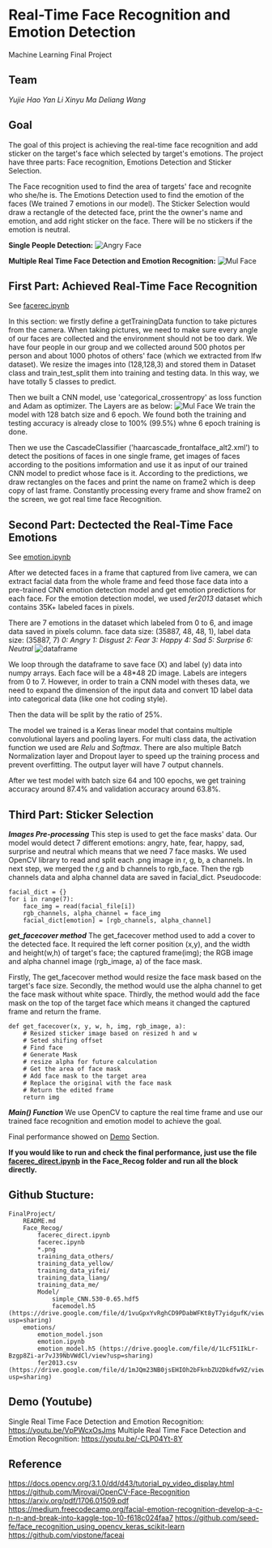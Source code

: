 # __Real-Time Face Recognition and Emotion Detection__
Machine Learning Final Project


## Team
_Yujie Hao_
_Yan Li_
_Xinyu Ma_
_Deliang Wang_


## Goal

The goal of this project is achieving the real-time face recognition and add sticker on the target's face which selected by target's emotions. The project have three parts: Face recognition, Emotions Detection and Sticker Selection.

The Face recognition used to find the area of targets' face and recognite who she/he is. The Emotions Detection used to find the emotion of the faces (We trained 7 emotions in our model). The Sticker Selection would draw a rectangle of the detected face, print the the owner's name and emotion, and add right sticker on the face. There will be no stickers if the emotion is neutral.


__Single People Detection:__
![Angry Face](https://i.imgur.com/xeZ2rVL.jpg)

__Multiple Real Time Face Detection and Emotion Recognition:__
![Mul Face](https://i.imgur.com/lpfV7bm.jpg)


## First Part: Achieved Real-Time Face Recognition
See [facerec.ipynb](https://github.com/JoyceHao/FinalProject/blob/master/Face_Recog/facerec.ipynb)

In this section: we firstly define a getTrainingData function to take pictures from the camera. When taking pictures, we need to make sure every angle of our faces are collected and the environment should not be too dark. We have four people in our group and we collected around 500 photos per person and about 1000 photos of others' face (which we extracted from lfw dataset). We resize the images into (128,128,3) and stored them in Dataset class and train_test_split them into training and testing data. In this way, we have totally 5 classes to predict.

Then we built a CNN model, use 'categorical_crossentropy' as loss function and Adam as optimizer. The Layers are as below:
![Mul Face](https://imgur.com/WyanwFo.jpg)
We train the model with 128 batch size and 6 epoch. We found both the training and testing accuracy is already close to 100% (99.5%) whne 6 epoch training is done.

Then we use the CascadeClassifier ('haarcascade_frontalface_alt2.xml') to detect the positions of faces in one single frame, get images of faces according to the positions imformation and use it as input of our trained CNN model to predict whose face is it. According to the predictions, we draw rectangles on the faces and print the name on frame2 which is deep copy of last frame. Constantly processing every frame and show frame2 on the  screen, we got real time face Recognition.


## Second Part: Dectected the Real-Time Face Emotions
See [emotion.ipynb](https://github.com/JoyceHao/FinalProject/blob/master/emotions/emotion.ipynb)

After we detected faces in a frame that captured from live camera, we can extract facial data from the whole frame and feed those face data into a pre-trained CNN emotion detection model and get emotion predictions for each face. For the emotion detection model, we used _fer2013_ dataset which contains 35K+ labeled faces in pixels.

There are 7 emotions in the dataset which labeled from 0 to 6, and image data saved in pixels column.
face data size: (35887, 48, 48, 1), label data size: (35887, 7)
_0: Angry 1: Disgust 2: Fear 3: Happy 4: Sad 5: Surprise 6: Neutral_
![dataframe](https://i.imgur.com/VBwKfPv.jpg=400x108)  

We loop through the dataframe to save face (X) and label (y) data into numpy arrays. Each face will be a 48*48 2D image. Labels are integers from 0 to 7. However, in order to train a CNN model with theses data, we need to expand the dimension of the input data and convert 1D label data into categorical data (like one hot coding style). 

Then the data will be split by the ratio of 25%.

The model we trained is a Keras linear model that contains multiple convolutional layers and pooling layers. For multi class data, the activation function we used are _Relu_ and _Softmax_. There are also multiple Batch Normalization layer and Dropout layer to speed up the training process and prevent overfitting. The output layer will have 7 output channels.  

After we test model with batch size 64 and 100 epochs, we get training accuracy around 87.4%  and validation accuracy around 63.8%.


## Third Part: Sticker Selection

_**Images Pre-processing**_
This step is used to get the face masks' data. Our model would detect 7 different emotions: angry, hate, fear, happy, sad, surprise and neutral which means that we need 7 face masks. We used OpenCV library to read and split each .png image in r, g, b, a channels. In next step, we merged the r,g and b channels to rgb_face. Then the rgb channels data and alpha channel data are saved in facial_dict.
Pseudocode:

    facial_dict = {}
    for i in range(7):
        face_img = read(facial_file[i])
        rgb_channels, alpha_channel = face_img
        facial_dict[emotion] = [rgb_channels, alpha_channel]
    
_**get_facecover method**_
The get_facecover method used to add a cover to the detected face. It required the left corner position (x,y), and the width and height(w,h) of target's face; the captured frame(img); the RGB image and alpha channel image (rgb_image, a) of the face mask.

Firstly, The get_facecover method would resize the face mask based on the target's face size. Secondly, the method would use the alpha channel to get the face mask without white space. Thirdly, the method would add the face mask on the top of the target face which means it changed the captured frame and return the frame.

    def get_facecover(x, y, w, h, img, rgb_image, a):
        # Resized sticker image based on resized h and w
        # Seted shifing offset
        # Find face
        # Generate Mask
        # resize alpha for future calculation
        # Get the area of face mask
        # Add face mask to the target area
        # Replace the original with the face mask
        # Return the edited frame
        return img

_**Main() Function**_
We use OpenCV to capture the real time frame and use our trained face recognition and emotion model to achieve the goal.

Final performance showed on [Demo](##Demo) Section.

**If you would like to run and check the final performance, just use the file   [facerec_direct.ipynb](https://github.com/joycehao/tmp.py) in the Face_Recog folder and run all the block directly.**


## Github Stucture:
    FinalProject/
        README.md
        Face_Recog/
            facerec_direct.ipynb
            facerec.ipynb
            *.png
            training_data_others/
            training_data_yellow/
            training_data_yifei/
            training_data_liang/
            training_data_me/
            Model/
                simple_CNN.530-0.65.hdf5
                facemodel.h5 (https://drive.google.com/file/d/1vuGpxYvRghCD9PDabWFKt8yT7yidgufK/view?usp=sharing)
        emotions/
            emotion_model.json
            emotion.ipynb
            emotion_model.h5 (https://drive.google.com/file/d/1LcF51IkLr-Bzgp8Zi-ar7vJ39NbVWdCl/view?usp=sharing)
            fer2013.csv (https://drive.google.com/file/d/1mJQm23NB0jsEHIOh2bFknbZU2Dkdfw9Z/view?usp=sharing)


## Demo (Youtube)
  
  Single Real Time Face Detection and Emotion Recognition: https://youtu.be/VpPWcxOsJms
  Multiple Real Time Face Detection and Emotion Recognition: https://youtu.be/-CLP04Yt-8Y


## Reference
https://docs.opencv.org/3.1.0/dd/d43/tutorial_py_video_display.html
https://github.com/Mjrovai/OpenCV-Face-Recognition
https://arxiv.org/pdf/1706.01509.pdf
https://medium.freecodecamp.org/facial-emotion-recognition-develop-a-c-n-n-and-break-into-kaggle-top-10-f618c024faa7
https://github.com/seed-fe/face_recognition_using_opencv_keras_scikit-learn
https://github.com/vipstone/faceai
